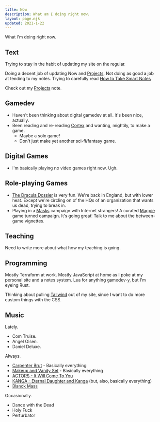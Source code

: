 ```yaml
---
title: Now
description: What am I doing right now.
layout: page.njk
updated: 2021-1-22
---
```


What I'm doing right now.

## Text

Trying to stay in the habit of updating my site on the regular.

Doing a decent job of updating Now and [Projects][]. Not doing as good a job at tending to my notes. Trying to carefully read [How to Take Smart Notes][smartnotes]

Check out my [Projects][] note.

## Gamedev

* Haven't been thinking about digital gamedev at all. It's been nice, actually.
* Been reading and re-reading [Cortex][cortex] and wanting, mightily, to make a game.
  * Maybe a solo game!
  * Don't just make yet another sci-fi/fantasy game.

## Digital Games

* I'm basically playing no video games right now. Ugh.

## Role-playing Games

* [The Dracula Dossier][dracula] is very fun. We're back in England, but with lower heat. Except
  we're circling on of the HQs of an organization that wants us dead, trying to break in.
* Playing in a [Masks][] campaign with Internet strangers! A curated [Magpie][] game turned campaign. It's going great! Talk to me about the between-game vignettes.

## Teaching

Need to write more about what how my teaching is going.

## Programming

Mostly Terraform at work. Mostly JavaScript at home as I poke at my personal site and a notes
system. Lua for anything gamedev-y, but I'm eyeing Rust.

Thinking about pulling [Tailwind][tailwind] out of my site, since I want to do more custom things with the CSS.

## Music

Lately.

* Com Truise.
* Angel Olsen.
* Daniel Deluxe.

Always.

* [Carpenter Brut][carpenterbrut] - Basically everything
* [Makeup and Vanity Set][mavs] - Basically everything
* [ACTORS - It Will Come To You][actors]
* [KANGA - Eternal Daughter and Kanga][kanga] (but, also, basically everything)
* [Blanck Mass][BlanckMass]

Occasionally.

* Dance with the Dead
* Holy Fuck
* Perturbator



[projects]: /notes/projects
[Squeak]: https://github.com/drhayes/squeak.lua/
[Carrion]: https://carrion.game/
[liads]: http://www.loversinadangerousspacetime.com/
[minecraft]: https://minecraft.net
[ShovelKnight]: https://yachtclubgames.com/shovel-knight/
[shovel-knight-by-david-l-craddock]: https://bossfightbooks.com/products/shovel-knight-by-david-l-craddock
[dracula]: https://site.pelgranepress.com/index.php/the-dracula-dossier/
[sotdl]: https://schwalbentertainment.com/shadow-of-the-demon-lord/
[Masks]: https://www.magpiegames.com/masks/
[magpie]: https://www.magpiegames.com/
[SistersOfMercy]: http://www.the-sisters-of-mercy.com/
[carpenterbrut]: http://www.carpenterbrut.com/
[mavs]: https://www.makeupandvanityset.com/
[actors]: https://www.actorstheband.com/
[kanga]: https://kanga.bandcamp.com/
[BlanckMass]: https://www.blanckmass.com/
[nba]: https://site.pelgranepress.com/index.php/nights-black-agents/
[botw]: https://www.zelda.com/breath-of-the-wild/
[urban]: https://www.magpiegames.com/urban-shadows/
[GenericPlatformer]: /games/generic-platformer
[smartnotes]: /notes/bibliography/how-to-take-smart-notes/
[cortex]: https://www.cortexrpg.com/
[tailwind]: https://tailwindcss.com/

